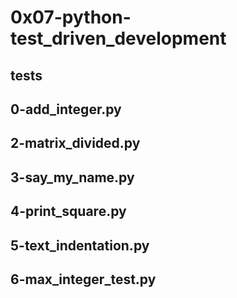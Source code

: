 # 0x07-python-test_driven_development

## tests

## 0-add_integer.py

## 2-matrix_divided.py

## 3-say_my_name.py

## 4-print_square.py

## 5-text_indentation.py

## 6-max_integer_test.py
